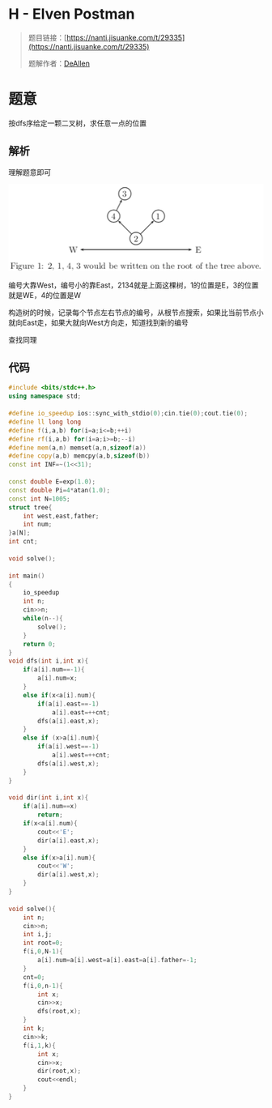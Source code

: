 # H - Elven Postman  

> 题目链接：[https://nanti.jisuanke.com/t/29335](https://nanti.jisuanke.com/t/29335)
>
> 题解作者：[DeAllen](https://github.com/AllenTaken)

# 题意

按dfs序给定一颗二叉树，求任意一点的位置

## 解析

理解题意即可

![](H.png)

编号大靠West，编号小的靠East，2134就是上面这棵树，1的位置是E，3的位置就是WE，4的位置是W

构造树的时候，记录每个节点左右节点的编号，从根节点搜索，如果比当前节点小就向East走，如果大就向West方向走，知道找到新的编号

查找同理

## 代码

```c++
#include <bits/stdc++.h>
using namespace std;

#define io_speedup ios::sync_with_stdio(0);cin.tie(0);cout.tie(0);
#define ll long long
#define f(i,a,b) for(i=a;i<=b;++i)
#define rf(i,a,b) for(i=a;i>=b;--i)
#define mem(a,n) memset(a,n,sizeof(a))
#define copy(a,b) memcpy(a,b,sizeof(b))
const int INF=~(1<<31);

const double E=exp(1.0);
const double Pi=4*atan(1.0);
const int N=1005;
struct tree{
    int west,east,father;
    int num;
}a[N];
int cnt;

void solve();

int main()
{
    io_speedup
    int n;
    cin>>n;
	while(n--){
        solve();
	}
	return 0;
}
void dfs(int i,int x){
    if(a[i].num==-1){
        a[i].num=x;
    }
    else if(x<a[i].num){
        if(a[i].east==-1)
            a[i].east=++cnt;
        dfs(a[i].east,x);
    }
    else if (x>a[i].num){
        if(a[i].west==-1)
            a[i].west=++cnt;
        dfs(a[i].west,x);
    }
}

void dir(int i,int x){
    if(a[i].num==x)
        return;
    if(x<a[i].num){
        cout<<'E';
        dir(a[i].east,x);
    }
    else if(x>a[i].num){
        cout<<'W';
        dir(a[i].west,x);
    }
}

void solve(){
    int n;
    cin>>n;
    int i,j;
    int root=0;
    f(i,0,N-1){
        a[i].num=a[i].west=a[i].east=a[i].father=-1;
    }
    cnt=0;
    f(i,0,n-1){
        int x;
        cin>>x;
        dfs(root,x);
    }
    int k;
    cin>>k;
    f(i,1,k){
        int x;
        cin>>x;
        dir(root,x);
        cout<<endl;
    }
}


```


